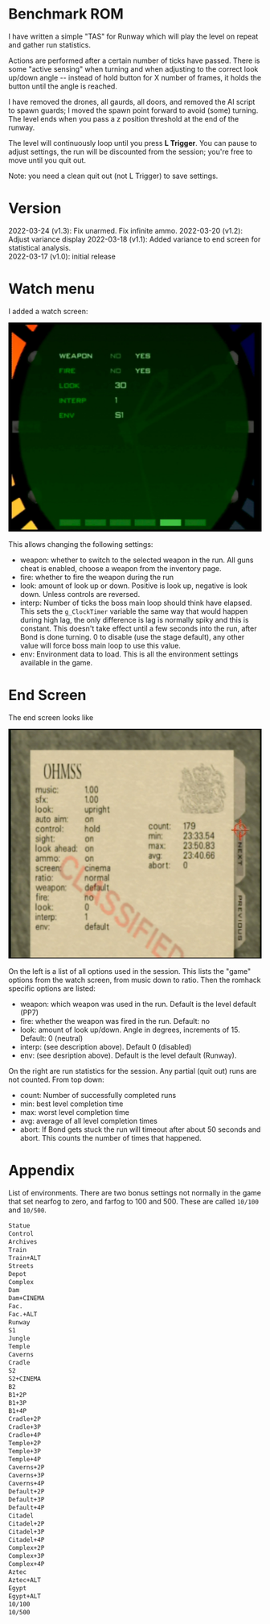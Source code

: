 # Benchmark ROM

I have written a simple "TAS" for Runway which will play the level on repeat and gather run statistics.

Actions are performed after a certain number of ticks have passed. There is some "active sensing" when turning and when adjusting to the correct look up/down angle -- instead of hold button for X number of frames, it holds the button until the angle is reached.

I have removed the drones, all gaurds, all doors, and removed the AI script to spawn guards; I moved the spawn point forward to avoid (some) turning. The level ends when you pass a z position threshold at the end of the runway.

The level will continuously loop until you press **L Trigger**. You can pause to adjust settings, the run will be discounted from the session; you're free to move until you quit out.

Note: you need a clean quit out (not L Trigger) to save settings.

# Version

2022-03-24 (v1.3): Fix unarmed. Fix infinite ammo.
2022-03-20 (v1.2): Adjust variance display
2022-03-18 (v1.1): Added variance to end screen for statistical analysis.  
2022-03-17 (v1.0): initial release  

# Watch menu

I added a watch screen:

![watch menu](watch_menu.jpg)

This allows changing the following settings:

- weapon: whether to switch to the selected weapon in the run. All guns cheat is enabled, choose a weapon from the inventory page.
- fire: whether to fire the weapon during the run
- look: amount of look up or down. Positive is look up, negative is look down. Unless controls are reversed.
- interp: Number of ticks the boss main loop should think have elapsed. This sets the `g_ClockTimer` variable the same way that would happen during high lag, the only difference is lag is normally spiky and this is constant. This doesn't take effect until a few seconds into the run, after Bond is done turning. 0 to disable (use the stage default), any other value will force boss main loop to use this value.
- env: Environment data to load. This is all the environment settings available in the game.

# End Screen

The end screen looks like

![default-cinema.jpg](default-cinema.jpg)

On the left is a list of all options used in the session. This lists the "game" options from the watch screen, from music down to ratio. Then the romhack specific options are listed:

- weapon: which weapon was used in the run. Default is the level default (PP7)
- fire: whether the weapon was fired in the run. Default: no
- look: amount of look up/down. Angle in degrees, increments of 15. Default: 0 (neutral)
- interp: (see description above). Default 0 (disabled)
- env: (see desription above). Default is the level default (Runway).

On the right are run statistics for the session. Any partial (quit out) runs are not counted. From top down:

- count: Number of successfully completed runs
- min: best level completion time
- max: worst level completion time
- avg: average of all level completion times
- abort: If Bond gets stuck the run will timeout after about 50 seconds and abort. This counts the number of times that happened.

# Appendix

List of environments. There are two bonus settings not normally in the game that set nearfog to zero, and farfog to 100 and 500. These are called `10/100` and `10/500`.

```
Statue
Control
Archives
Train
Train+ALT
Streets
Depot
Complex
Dam
Dam+CINEMA
Fac.
Fac.+ALT
Runway
S1
Jungle
Temple
Caverns
Cradle
S2
S2+CINEMA
B2
B1+2P
B1+3P
B1+4P
Cradle+2P
Cradle+3P
Cradle+4P
Temple+2P
Temple+3P
Temple+4P
Caverns+2P
Caverns+3P
Caverns+4P
Default+2P
Default+3P
Default+4P
Citadel
Citadel+2P
Citadel+3P
Citadel+4P
Complex+2P
Complex+3P
Complex+4P
Aztec
Aztec+ALT
Egypt
Egypt+ALT
10/100
10/500
```